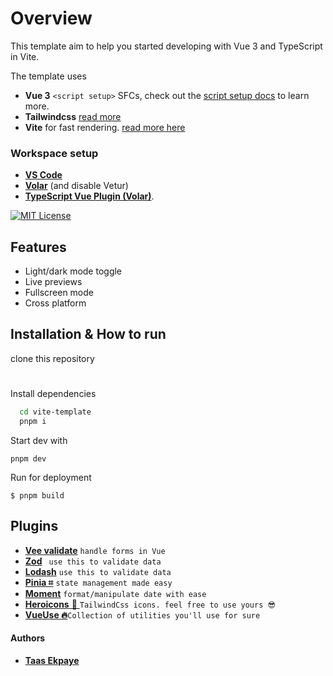 
# Overview

This template aim to help you started developing with Vue 3 and TypeScript in Vite. 

The template uses 
- **Vue 3** `<script setup>` SFCs, check out the [script setup docs](https://v3.vuejs.org/api/sfc-script-setup.html#sfc-script-setup) to learn more.
- **Tailwindcss** [read more](https://tailwindcss.com)
- **Vite**  for fast rendering. [read more here](https://vitejs.dev)
### **Workspace setup**
- [**VS Code**](https://code.visualstudio.com/) 
- [**Volar**](https://marketplace.visualstudio.com/items?itemName=Vue.volar) (and disable Vetur) 
- [**TypeScript Vue Plugin (Volar)**](https://marketplace.visualstudio.com/items?itemName=Vue.vscode-typescript-vue-plugin).


[![MIT License](https://img.shields.io/badge/License-MIT-green.svg)](https://choosealicense.com/licenses/mit/)


## Features

- Light/dark mode toggle
- Live previews
- Fullscreen mode
- Cross platform


## Installation & How to run

clone this repository
#
Install dependencies
```bash
  cd vite-template
  pnpm i
```

Start dev with
```npm
pnpm dev
```

Run for deployment
```pnpm
$ pnpm build
```
    
## Plugins

- [**Vee validate**](https://vee-validate.logaretm.com/v4/) ```handle forms in Vue```
- [**Zod**](https://zod.dev) ``` use this to validate data```
- [**Lodash**](https://lodash.com) ```use this to validate data```
- [**Pinia ⌗**](https://pinia.vuejs.org/) ```state management made easy```
- [**Moment**](https://momentjs.com/) ```format/manipulate date with ease```
- [**Heroicons** 🤩 ](https://heroicons.com/)```TailwindCss icons. feel free to use yours 😎```
- [**VueUse 🔥**](https://vueuse.org)```Collection of utilities you'll use for sure```
#### Authors

- [**Taas Ekpaye**](https://t.me/woueziou)


